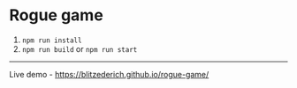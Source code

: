 <!--
 Copyright 2022 Alexander Samorodov <blitzerich@gmail.com>
-->
# Rogue game

1. `npm run install`
2. `npm run build` or `npm run start`

---
Live demo - https://blitzederich.github.io/rogue-game/